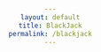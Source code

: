 ```yaml
---
layout: default
title: BlackJack
permalink: /blackjack
---
```


<html lang="en">
<head>
    <meta charset="UTF-8">
    <meta name="viewport" content="width=device-width, initial-scale=1.0">
    <title>Simple Blackjack Game</title>
    <style>
        body {
            background-image: url('images/blackjacktable.png');
            background-size: cover;
            background-position: center center;
            background-attachment: fixed;
            margin: 0;
            font-family: 'Arial', sans-serif;
            color: #ffffff; /* Text color */
            text-align: center;
            padding: 50px; /* Add padding to the content */
        }
        .textbox {
            background: rgba(0, 0, 0, 0.5);
            border: 1px solid #ffffff;
            padding: 20px;
            margin: 20px;
            border-radius: 10px;
            max-width: 600px;
            margin: auto;
        }
        h1 {
            font-size: 2.5em;
            margin-bottom: 20px;
        }
        p {
            font-size: 1.2em;
            line-height: 1.5;
        }
        .button-container {
            display: flex;
            justify-content: center;
        }
        .button {
            margin: 10px;
            padding: 10px 20px;
            font-size: 1em;
            text-decoration: none;
            color: #ffffff;
            background-color: #3498db; /* Button color */
            border-radius: 5px;
            cursor: pointer;
        }
        .card {
            display: inline-block;
            margin: 5px;
            padding: 10px;
            background-color: #ffffff; /* White filling */
            color: #000000; /* Text color */
            border-radius: 5px;
            box-shadow: 0 4px 8px rgba(0, 0, 0, 0.1);
            animation: flip 0.5s ease;
        }

        @keyframes flip {
            from { transform: rotateY(180deg); }
            to { transform: rotateY(0deg); }
        }

        .flash-red {
            animation: flash-red 0.5s infinite alternate;
        }

        @keyframes flash-red {
            from { background-color: red; }
            to { background-color: #ffffff; }
        }

        .flash-green {
            animation: flash-green 0.5s infinite alternate;
        }

        @keyframes flash-green {
            from { background-color: green; }
            to { background-color: #ffffff; }
        }
    </style>
</head>
<body>

  <div class="textbox">
    <h1>Simple Blackjack Game</h1>
    <p id="bet-info">Place your bet and click 'Deal' to start.</p>
    <p id="balance">Balance: $125</p>
    <div id="game">
      <div class="button-container">
        <button class="button" onclick="placeBet()">Place Bet</button>
        <button class="button" onclick="deal()" id="dealButton" disabled>Deal</button>
        <button class="button" onclick="hit()" id="hitButton" disabled>Hit</button>
        <button class="button" onclick="stand()" id="standButton" disabled>Stand</button>
      </div>   
      <div id="player-hand">
        <h2>Player's Hand</h2>
        <div id="player-cards"></div>
        <p id="player-score">Score: 0</p>
      </div>      
      <div id="dealer-hand">
        <h2>Dealer's Hand</h2>
        <div id="dealer-cards"></div>
        <p id="dealer-score">Score: 0</p>
      </div>
    </div>
  </div>

  <script>
    let playerHand = [];
    let dealerHand = [];
    let playerScore = 0;
    let dealerScore = 0;
    let userBet = 0;
    let balance = 125; // Starting balance

    function placeBet() {
      userBet = parseInt(prompt("Place your bet (at least $5):"));

      if (!isNaN(userBet) && userBet >= 5 && userBet <= balance) {
        balance -= userBet;
        document.getElementById('balance').innerText = `Balance: $${balance}`;
        document.getElementById('bet-info').innerText = 'Bet placed. Click "Deal" to start.';
        document.getElementById('dealButton').disabled = false;
        document.getElementById('hitButton').disabled = true;
        document.getElementById('standButton').disabled = true;
      } else {
        alert("Please place a valid bet (at least $5 and within your balance).");
      }
    }

    function deal() {
      playerHand = [];
      dealerHand = [];
      playerScore = 0;
      dealerScore = 0;

      document.getElementById('bet-info').innerText = 'Playing...';
      clearTable();
      
      // Deal two cards to the player and dealer
      hitPlayer();
      hitDealer();
      hitPlayer();
      hitDealer();

      updateScores();

      // Enable Hit and Stand buttons after dealing
      document.getElementById('hitButton').disabled = false;
      document.getElementById('standButton').disabled = false;
    }

    function hit() {
      // Deal a card to the player
      hitPlayer();

      // Check for bust
      if (playerScore > 21) {
        document.getElementById('bet-info').innerText = 'Player busts! Dealer wins.';
        document.getElementById('player-hand').classList.add('flash-red');
        endGame();
      }
    }

    function stand() {
      // Dealer's turn
      while (dealerScore < 17) {
        hitDealer();
      }

      // Determine the winner
      determineWinner();
    }

    function hitPlayer() {
      const card = getRandomCard();
      playerHand.push(card);
      displayCard(card, 'player-cards');
      updatePlayerScore();
    }

    function hitDealer() {
      const card = getRandomCard();
      dealerHand.push(card);
      displayCard(card, 'dealer-cards');
      updateDealerScore();
    }

    function getRandomCard() {
      const cards = ['2', '3', '4', '5', '6', '7', '8', '9', '10', 'J', 'Q', 'K', 'A'];
      const randomIndex = Math.floor(Math.random() * cards.length);
      return cards[randomIndex];
    }

    function displayCard(card, target) {
      const cardElement = document.createElement('div');
      cardElement.innerText = card;
      cardElement.classList.add('card');
      document.getElementById(target).appendChild(cardElement);
    }

    function updatePlayerScore() {
      playerScore = calculateScore(playerHand);
      document.getElementById('player-score').innerText = `Score: ${playerScore}`;
    }

    function updateDealerScore() {
      dealerScore = calculateScore(dealerHand);
      document.getElementById('dealer-score').innerText = `Score: ${dealerScore}`;
    }

    function calculateScore(hand) {
      let score = 0;
      let hasAce = false;

      for (const card of hand) {
        if (card === 'A') {
          hasAce = true;
          score += 11;
        } else if (card === 'K' || card === 'Q' || card === 'J') {
          score += 10;
        } else {
          score += parseInt(card);
        }
      }

      // Handle Aces
      if (hasAce && score > 21) {
        score -= 10;
      }

      return score;
    }

    function determineWinner() {
      if (playerScore > 21) {
        document.getElementById('bet-info').innerText = 'Player busts! Dealer wins.';
        document.getElementById('player-hand').classList.add('flash-red');
        endGame();
      } else if (dealerScore > 21) {
        balance += userBet * 2;
        document.getElementById('balance').innerText = `Balance: $${balance}`;
        document.getElementById('bet-info').innerText = 'Dealer busts! Player wins $' + userBet * 2;
        document.getElementById('player-hand').classList.add('flash-green');
        endGame();
      } else if (playerScore > dealerScore) {
        balance += userBet * 2;
        document.getElementById('balance').innerText = `Balance: $${balance}`;
        document.getElementById('bet-info').innerText = 'Player wins $' + userBet * 2;
        document.getElementById('player-hand').classList.add('flash-green');
        endGame();
      } else if (playerScore < dealerScore) {
        document.getElementById('bet-info').innerText = 'Dealer wins. You lose $' + userBet;
        endGame();
      } else {
        balance += userBet;
        document.getElementById('balance').innerText = `Balance: $${balance}`;
        document.getElementById('bet-info').innerText = 'It\'s a tie! Your bet is returned.';
        endGame();
      }
    }

    function endGame() {
      document.getElementById('dealButton').disabled = true;
      document.getElementById('hitButton').disabled = true;
      document.getElementById('standButton').disabled = true;
    }

    function clearTable() {
      document.getElementById('player-cards').innerHTML = '';
      document.getElementById('dealer-cards').innerHTML = '';
      document.getElementById('player-hand').classList.remove('flash-red', 'flash-green');
    }

    function updateScores() {
      updatePlayerScore();
      updateDealerScore();
    }
  </script>
<a href="https://miguelvilla1.github.io/Tri3CSP/casinoroom" class="button">Back to Game Room</a>
</body>
</html>

